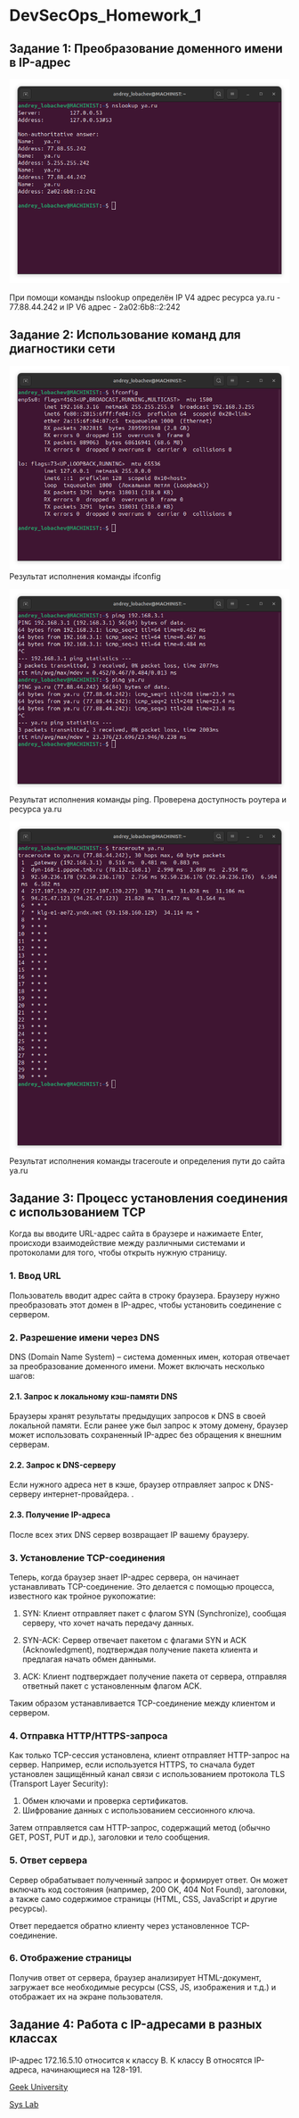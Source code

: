 # DevSecOps_Homework_1
## Задание 1: Преобразование доменного имени в IP-адрес
![Исполнение nslookup](images/nslookup.png)

При помощи команды nslookup определён IP V4 адрес ресурса ya.ru - 77.88.44.242 и IP V6 адрес - 2a02:6b8::2:242
 
 ## Задание 2: Использование команд для диагностики сети
![Исполнение ifconfig](images/ifconfig.png)
Результат исполнения команды ifconfig

![Исполнение ping](images/ping.png)
Результат исполнения команды ping. Проверена доступность роутера и ресурса ya.ru


![Исполнение traceroute](images/traceroute.png)
Результат исполнения команды traceroute и определения пути до сайта ya.ru

## Задание 3: Процесс установления соединения с использованием TCP

Когда вы вводите URL-адрес сайта в браузере и нажимаете Enter, происходи взаимодействие между различными системами и протоколами для того, чтобы открыть нужную страницу. 

### 1. Ввод URL

Пользователь вводит адрес сайта в строку браузера. Браузеру нужно преобразовать этот домен в IP-адрес, чтобы установить соединение с сервером.

### 2. Разрешение имени через DNS

DNS (Domain Name System) – система доменных имен, которая отвечает за преобразование доменного имени. Может включать несколько шагов:

#### 2.1. Запрос к локальному кэш-памяти DNS

Браузеры хранят результаты предыдущих запросов к DNS в своей локальной памяти. Если ранее уже был запрос к этому домену, браузер может использовать сохраненный IP-адрес без обращения к внешним серверам.

#### 2.2. Запрос к DNS-серверу

Если нужного адреса нет в кэше, браузер отправляет запрос к DNS-серверу интернет-провайдера. .

#### 2.3. Получение IP-адреса

После всех этих DNS сервер возвращает IP вашему браузеру.

### 3. Установление TCP-соединения

Теперь, когда браузер знает IP-адрес сервера, он начинает устанавливать TCP-соединение. Это делается с помощью процесса, известного как тройное рукопожатие:

1. SYN: Клиент отправляет пакет с флагом SYN (Synchronize), сообщая серверу, что хочет начать передачу данных.
   
2. SYN-ACK: Сервер отвечает пакетом с флагами SYN и ACK (Acknowledgment), подтверждая получение пакета клиента и предлагая начать обмен данными.

3. ACK: Клиент подтверждает получение пакета от сервера, отправляя ответный пакет с установленным флагом ACK.

Таким образом устанавливается TCP-соединение между клиентом и сервером.

### 4. Отправка HTTP/HTTPS-запроса

Как только TCP-сессия установлена, клиент отправляет HTTP-запрос на сервер. Например, если используется HTTPS, то сначала будет установлен защищённый канал связи с использованием протокола TLS (Transport Layer Security):

1. Обмен ключами и проверка сертификатов.
2. Шифрование данных с использованием сессионного ключа.

Затем отправляется сам HTTP-запрос, содержащий метод (обычно GET, POST, PUT и др.), заголовки и тело сообщения.

### 5. Ответ сервера

Сервер обрабатывает полученный запрос и формирует ответ. Он может включать код состояния (например, 200 OK, 404 Not Found), заголовки, а также само содержимое страницы (HTML, CSS, JavaScript и другие ресурсы).

Ответ передается обратно клиенту через установленное TCP-соединение.

### 6. Отображение страницы

Получив ответ от сервера, браузер анализирует HTML-документ, загружает все необходимые ресурсы (CSS, JS, изображения и т.д.) и отображает их на экране пользователя.


## Задание 4: Работа с IP-адресами в разных классах
IP-адрес 172.16.5.10 относится к классу B. К классу B относятся IP-адреса, начинающиеся на 128-191.

[Geek University](https://geek-university.com/ip-address-classes/ "Geek University - IP address classes")

[Sys Lab](https://www.syslab.ru/ipcalculator "Sys Lab IP калькулятор")